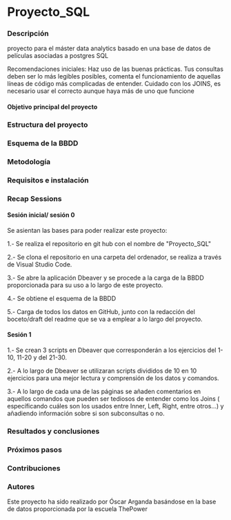 # Proyecto_SQL

### Descripción
proyecto para el máster data analytics basado en una base de datos de películas asociadas a postgres SQL

 Recomendaciones iniciales: Haz uso de las buenas prácticas. Tus consultas deben ser lo más legibles posibles, comenta el funcionamiento de aquellas líneas de código más complicadas de entender.
 Cuidado con los JOINS, es necesario usar el correcto aunque haya más de uno que funcione

 #### Objetivo principal del proyecto

### Estructura del proyecto


### Esquema de la BBDD 



### Metodología
### Requisitos e instalación
### Recap Sessions

#### Sesión inicial/ sesión 0

Se asientan las bases para poder realizar este proyecto:

1.- Se realiza el repositorio en git hub con el nombre de "Proyecto_SQL"

2.- Se clona el repositorio en una carpeta del ordenador, se realiza a través de Visual Studio Code.

3.- Se abre la aplicación Dbeaver y se procede a la carga de la BBDD proporcionada para su uso a lo largo de este proyecto.

4.- Se obtiene el esquema de la BBDD

5.- Carga de todos los datos en GitHub, junto con la redacción del boceto/draft del readme que se va a emplear a lo largo del proyecto.

#### Sesión 1

1.- Se crean 3 scripts en Dbeaver que corresponderán a los ejercicios del 1-10, 11-20 y del 21-30.

2.- A lo largo de Dbeaver se utilizaran scripts divididos de 10 en 10 ejercicios para una mejor lectura y comprensión de los datos y comandos.

3.- A lo largo de cada una de las páginas se añaden comentarios en aquellos comandos que pueden ser tediosos de entender como los Joins ( específicando cuáles son los usados entre Inner, Left, Right, entre otros...) y añadiendo información sobre si son subconsultas o no.


### Resultados y conclusiones
### Próximos pasos
### Contribuciones
### Autores

Este proyecto ha sido realizado por Óscar Arganda basándose en la base de datos proporcionada por la escuela ThePower